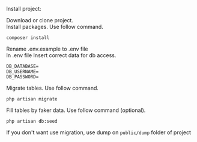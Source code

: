 Install project:

Download or clone project.<br>
Install packages. Use follow command. <br> 
```
composer install
```
Rename .env.example to .env file <br>
In .env file Insert correct data for db access. <br>
```
DB_DATABASE=
DB_USERNAME=
DB_PASSWORD=
```

Migrate tables. Use follow command.
```
php artisan migrate
```
Fill tables by faker data. Use follow command (optional).
```
php artisan db:seed
```
If you don't want use migration, use dump on ```public/dump``` folder of project
